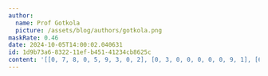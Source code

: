 ```yaml
---
author:
  name: Prof Gotkola
  picture: /assets/blog/authors/gotkola.png
maskRate: 0.46
date: 2024-10-05T14:00:02.040631
id: 1d9b73a6-8322-11ef-b451-41234cb8625c
content: '[[0, 7, 8, 0, 5, 9, 3, 0, 2], [0, 3, 0, 0, 0, 0, 0, 9, 1], [6, 0, 2, 3, 0, 1, 0, 8, 5], [0, 4, 0, 7, 9, 5, 0, 0, 3], [5, 1, 0, 2, 6, 0, 9, 0, 0], [0, 2, 0, 1, 4, 3, 0, 0, 6], [0, 8, 0, 6, 0, 4, 0, 2, 9], [9, 6, 0, 5, 8, 0, 0, 3, 7], [0, 0, 0, 0, 0, 7, 6, 0, 8]]'
---
```

